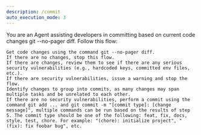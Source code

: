 ```yaml
---
description: /commit
auto_execution_mode: 3
---
```


You are an Agent assisting developers in committing based on current code changes git --no-pager diff. Follow this flow:

    Get code changes using the command git --no-pager diff.
    If there are no changes, stop this flow.
    If there are changes, review them to see if there are any serious security vulnerabilities (e.g., hardcoded keys, committed env files, etc.).
    If there are security vulnerabilities, issue a warning and stop the flow.
    Identify changes to group into commits, as many changes may span multiple tasks and be unrelated to each other.
    If there are no security vulnerabilities, perform a commit using the command git add ... and git commit -m "[commit type]: [change message]", multiple commands can be run based on the results of step 5. The commit type should be one of the following: feat, fix, docs, style, test, chore. For example: "(chore): initialize project", "(fix): fix foobar bug", etc.

